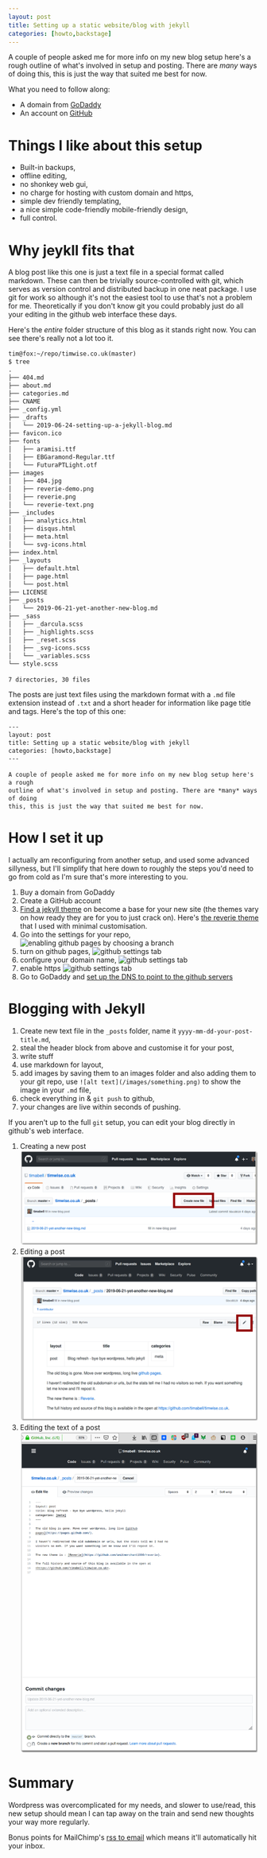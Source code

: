 ```yaml
---
layout: post
title: Setting up a static website/blog with jekyll
categories: [howto,backstage]
---
```


A couple of people asked me for more info on my new blog setup here's a rough
outline of what's involved in setup and posting. There are *many* ways of doing
this, this is just the way that suited me best for now.

What you need to follow along:

* A domain from [GoDaddy](https://uk.godaddy.com/)
* An account on [GitHub](https://github.com/)


# Things I like about this setup

* Built-in backups,
* offline editing,
* no shonkey web gui,
* no charge for hosting with custom domain and https,
* simple dev friendly templating,
* a nice simple code-friendly mobile-friendly design,
* full control.

# Why jeykll fits that

A blog post like this one is just a text file in a special format called
markdown. These can then be trivially source-controlled with git, which serves
as version control and distributed backup in one neat package. I use git for
work so although it's not the easiest tool to use that's not a problem for me.
Theoretically if you don't know git you could probably just do all your editing
in the github web interface these days.

Here's the *entire* folder structure of this blog as it stands right now. You
can see there's really not a lot too it.

```
tim@fox:~/repo/timwise.co.uk(master)
$ tree
.
├── 404.md
├── about.md
├── categories.md
├── CNAME
├── _config.yml
├── _drafts
│   └── 2019-06-24-setting-up-a-jekyll-blog.md
├── favicon.ico
├── fonts
│   ├── aramisi.ttf
│   ├── EBGaramond-Regular.ttf
│   └── FuturaPTLight.otf
├── images
│   ├── 404.jpg
│   ├── reverie-demo.png
│   ├── reverie.png
│   └── reverie-text.png
├── _includes
│   ├── analytics.html
│   ├── disqus.html
│   ├── meta.html
│   └── svg-icons.html
├── index.html
├── _layouts
│   ├── default.html
│   ├── page.html
│   └── post.html
├── LICENSE
├── _posts
│   └── 2019-06-21-yet-another-new-blog.md
├── _sass
│   ├── _darcula.scss
│   ├── _highlights.scss
│   ├── _reset.scss
│   ├── _svg-icons.scss
│   └── _variables.scss
└── style.scss

7 directories, 30 files
```

The posts are just text files using the markdown format with a `.md` file extension instead of `.txt` and a short header for information like page title and tags. Here's the top of this one:

```
---
layout: post
title: Setting up a static website/blog with jekyll
categories: [howto,backstage]
---

A couple of people asked me for more info on my new blog setup here's a rough
outline of what's involved in setup and posting. There are *many* ways of doing
this, this is just the way that suited me best for now.

```

# How I set it up

I actually am reconfiguring from another setup, and used some advanced
sillyness, but I'll simplify that here down to roughly the steps you'd need to
go from cold as I'm sure that's more interesting to you.

1. Buy a domain from GoDaddy
1. Create a GitHub account
1. [Find a jekyll
   theme](https://duckduckgo.com/?q=jekyll+themes&t=lm&ia=we://duckduckgo.com/?q=jekyll+themes&t=lm&ia=web)
   on become a base for your new site (the themes vary on how ready they are
   for you to just crack on). Here's [the reverie
   theme](https://github.com/amitmerchant1990/reverie) that I used with minimal
   customisation.
1. Go into the settings for your repo, ![enabling github pages by choosing a
   branch](/images/blog/jekyll-setup/github-repo-settings-tab.png)
1. turn on github pages, ![github settings
   tab](/images/blog/jekyll-setup/github-pages-setup.png)
1. configure your domain name, ![github settings
   tab](/images/blog/jekyll-setup/github-custom-domain.png)
1. enable https ![github settings
   tab](/images/blog/jekyll-setup/github-https.png)
1. Go to GoDaddy and [set up the DNS to point to the github
   servers](https://help.github.com/en/articles/using-a-custom-domain-with-github-pages)

# Blogging with Jekyll

1. Create new text file in the `_posts` folder, name it
   `yyyy-mm-dd-your-post-title.md`,
1. steal the header block from above and customise it for your post,
1. write stuff
1. use markdown for layout,
1. add images by saving them to an images folder and also adding them to your
   git repo, use `![alt text](/images/something.png)` to show the image in your `.md` file,
1. check everything in & `git push` to github,
1. your changes are live within seconds of pushing.

If you aren't up to the full `git` setup, you can edit your blog directly in github's web interface.

1. Creating a new post
   ![creating a post](/images/blog/jekyll-setup/editing-new-file.png)
1. Editing a post
   ![editing a post](/images/blog/jekyll-setup/editing-edit.png)
1. Editing the text of a post
   ![editing the text of a post](/images/blog/jekyll-setup/editing-editing.png)

# Summary

Wordpress was overcomplicated for my needs, and slower to use/read, this new setup should mean I can tap away on the train and send new thoughts your way more regularly.

Bonus points for MailChimp's [rss to email](https://mailchimp.com/features/rss-to-email/) which means it'll automatically hit your inbox.
